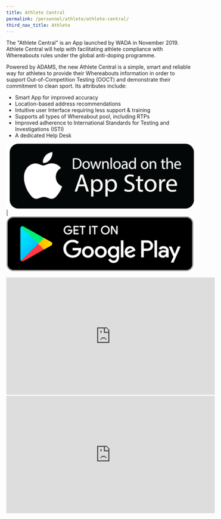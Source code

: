 ```yaml
---
title: Athlete Central
permalink: /personnel/athlete/athlete-central/
third_nav_title: Athlete
---
```

The "Athlete Central" is an App launched by WADA in November 2019. Athlete Central will help with facilitating athlete compliance with Whereabouts rules under the global anti-doping programme.

Powered by ADAMS, the new Athlete Central is a simple, smart and reliable way for athletes to provide their Whereabouts information in order to support Out-of-Competition Testing (OOCT) and demonstrate their commitment to clean sport. Its attributes include:

- Smart App for improved accuracy
- Location-based address recommendations
- Intuitive user Interface requiring less support &amp; training
- Supports all types of Whereabout pool, including RTPs
- Improved adherence to International Standards for Testing and Investigations (ISTI)
- A dedicated Help Desk

[![App Store](/images/download-apple.png "WADA Athlete Central")](https://apps.apple.com/ch/app/athlete-central/id1438025634?l=en) | [![Google Play](/images/download-google.png "WADA Athlete Central")](https://play.google.com/store/apps/details?id=com.wada.athlete.central&amp;hl=fr)

<iframe width="560" height="315" src="https://www.youtube.com/embed/WLDH39zboRc" frameborder="0" allow="accelerometer; autoplay; encrypted-media; gyroscope; picture-in-picture" allowfullscreen=""></iframe>


<iframe width="560" height="315" src="https://www.youtube.com/embed/BkXi6J4FtIM" frameborder="0" allow="accelerometer; autoplay; encrypted-media; gyroscope; picture-in-picture" allowfullscreen=""></iframe>
